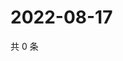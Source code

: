 # 2022-08-17

共 0 条

<!-- BEGIN WEIBO -->
<!-- 最后更新时间 Wed Aug 17 2022 06:16:27 GMT+0800 (China Standard Time) -->

<!-- END WEIBO -->

